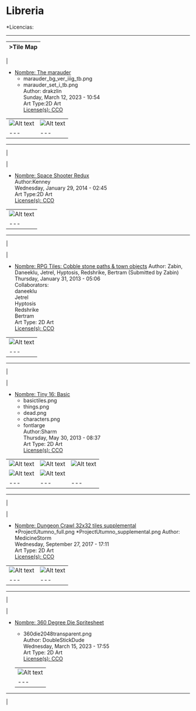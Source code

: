 # Libreria


*Licencias:
***

|>Tile Map  |
| --- |
|
* [Nombre: The marauder](https://opengameart.org/content/the-marauder)   
  * marauder_bg_ver_iiig_tb.png  
  * marauder_set_i_tb.png  
  Author: drakzlin  
  Sunday, March 12, 2023 - 10:54  
  Art Type:2D Art  
  [License(s): CCO](https://creativecommons.org/publicdomain/zero/1.0/deed.es_ES) 
  
|   |   |  
| --- | --- |
| ![Alt text](https://github.com/juanantoniogit/Libreria/blob/main/Juegos/2D/TileMap/marauder_bg_ver_iiig_tb.png)| ![Alt text](https://github.com/juanantoniogit/Libreria/blob/main/Juegos/2D/TileMap/marauder_set_i_tb.png)|
| --- | --- |
***
|

|
* [Nombre: Space Shooter Redux](https://opengameart.org/content/space-shooter-redux)  
Author:Kenney  
Wednesday, January 29, 2014 - 02:45  
Art Type:2D Art  
[License(s): CCO](https://creativecommons.org/publicdomain/zero/1.0/deed.es_ES)  

| |   
| --- |
| ![Alt text](https://github.com/juanantoniogit/Libreria/blob/main/Juegos/2D/TileMap/SpaceShooterRedux/preview.png) |
| --- | 
***
|

|
* [Nombre: RPG Tiles: Cobble stone paths & town objects](https://opengameart.org/content/rpg-tiles-cobble-stone-paths-town-objects)
Author: Zabin, Daneeklu, Jetrel, Hyptosis, Redshrike, Bertram (Submitted by Zabin)  
Thursday, January 31, 2013 - 05:06  
Collaborators:  
daneeklu  
Jetrel  
Hyptosis  
Redshrike  
Bertram   
Art Type: 2D Art  
[License(s): CCO](https://creativecommons.org/publicdomain/zero/1.0/deed.es_ES) 

| |   
| --- | 
| ![Alt text](https://github.com/juanantoniogit/Libreria/blob/main/Juegos/2D/TileMap/PathAndObjects.png) |
| --- | 
***
|

|
* [Nombre: Tiny 16: Basic](https://opengameart.org/content/tiny-16-basic)  
  * basictiles.png  
  * things.png  
  * dead.png 
  * characters.png 
  * fontlarge  
  Author:Sharm   
  Thursday, May 30, 2013 - 08:37  
  Art Type: 2D Art  
  [License(s): CCO](https://creativecommons.org/publicdomain/zero/1.0/deed.es_ES)  
  
|   |   |  |   
| --- | --- | --- |
| ![Alt text](https://github.com/juanantoniogit/Libreria/blob/main/Juegos/2D/TileMap/things.png)| ![Alt text](https://github.com/juanantoniogit/Libreria/blob/main/Juegos/2D/TileMap/fontlarge.png)| ![Alt text](https://github.com/juanantoniogit/Libreria/blob/main/Juegos/2D/TileMap/dead.png)|
| ![Alt text](https://github.com/juanantoniogit/Libreria/blob/main/Juegos/2D/TileMap/characters.png)| ![Alt text](https://github.com/juanantoniogit/Libreria/blob/main/Juegos/2D/TileMap/basictiles.png)|    |
| --- | --- | --- |
***
|

|
* [Nombre: Dungeon Crawl 32x32 tiles supplemental](https://opengameart.org/content/dungeon-crawl-32x32-tiles-supplemental)  
 *ProjectUtumno_full.png
 *ProjectUtumno_supplemental.png 
Author: MedicineStorm  
Wednesday, September 27, 2017 - 17:11  
Art Type: 2D Art   
[License(s): CCO](https://creativecommons.org/publicdomain/zero/1.0/deed.es_ES)  

|  |  |   
| --- | --- |
| ![Alt text](https://github.com/juanantoniogit/Libreria/blob/main/Juegos/2D/TileMap/ProjectUtumno_supplemental.png)| ![Alt text](https://github.com/juanantoniogit/Libreria/blob/main/Juegos/2D/TileMap/ProjectUtumno_full.png) |
| --- | --- |
***
|

|
* [Nombre: 360 Degree Die Spritesheet](https://opengameart.org/content/360-degree-die-spritesheet)
  * 360die2048transparent.png  
  Author: DoubleStickDude  
  Wednesday, March 15, 2023 - 17:55  
  Art Type: 2D Art  
  [License(s): CCO](https://creativecommons.org/publicdomain/zero/1.0/deed.es_ES)  
  
  | |   
  | --- |
  | ![Alt text](https://github.com/juanantoniogit/Libreria/blob/main/Juegos/2D/TileMap/360die2048transparent.png)|
  | --- |
***
|

